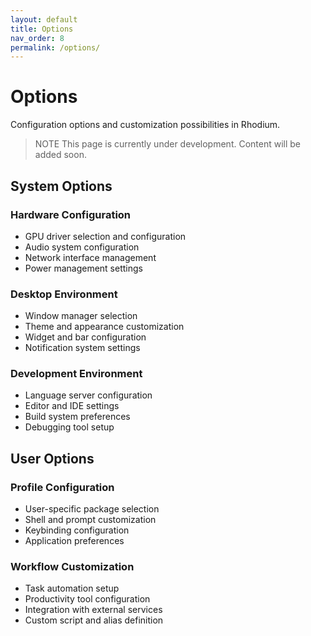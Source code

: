```yaml
---
layout: default
title: Options
nav_order: 8
permalink: /options/
---
```


# Options

Configuration options and customization possibilities in Rhodium.

> NOTE
> This page is currently under development. Content will be added soon.

## System Options

### Hardware Configuration
- GPU driver selection and configuration
- Audio system configuration
- Network interface management
- Power management settings

### Desktop Environment
- Window manager selection
- Theme and appearance customization
- Widget and bar configuration
- Notification system settings

### Development Environment
- Language server configuration
- Editor and IDE settings
- Build system preferences
- Debugging tool setup

## User Options

### Profile Configuration
- User-specific package selection
- Shell and prompt customization
- Keybinding configuration
- Application preferences

### Workflow Customization
- Task automation setup
- Productivity tool configuration
- Integration with external services
- Custom script and alias definition
